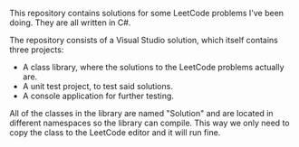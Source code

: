 This repository contains solutions for some LeetCode problems I've been doing. They are all written in C#.

The repository consists of a Visual Studio solution, which itself contains three projects:
 - A class library, where the solutions to the LeetCode problems actually are.
 - A unit test project, to test said solutions.
 - A console application for further testing.
 
All of the classes in the library are named "Solution" and are located in different namespaces so the library can compile. This way we only need to copy the class to the LeetCode editor and it will run fine.
